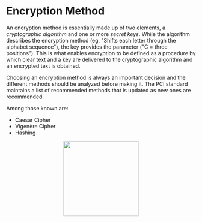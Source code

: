 # Encryption Method

An encryption method is essentially made up of two elements, a _cryptographic algorithm_ and one or more _secret keys_. While the algorithm describes the encryption method (eg, "Shifts each letter through the alphabet sequence"), the key provides the parameter ("C = three positions"). This is what enables encryption to be defined as a procedure by which clear text and a key are delivered to the cryptographic algorithm and an encrypted text is obtained.

Choosing an encryption method is always an important decision and the different methods should be analyzed before making it. The PCI standard maintains a list of recommended methods that is updated as new ones are recommended.

Among those known are:

- Caesar Cipher
- Vigenère Cipher
- Hashing

<center><img src="https://download.seaicons.com/download/i85633/graphicloads/100-flat/graphicloads-100-flat-unlock.ico" width="200"></center>
